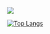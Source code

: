 <img align="center" src="https://github-readme-stats.vercel.app/api?username=MiooDev&theme=tokyonight" />

[![Top Langs](https://github-readme-stats.vercel.app/api/top-langs/?username=MiooDev&layout=tokyonight)](https://github.com/anuraghazra/github-readme-stats)
